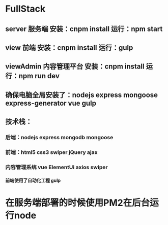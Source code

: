 # FullStack

## server 服务端  安装：cnpm install  运行：npm start
## view   前端    安装：cnpm install  运行：gulp
## viewAdmin 内容管理平台 安装：cnpm install 运行：npm run dev


## 确保电脑全局安装了：nodejs  express mongoose express-generator vue gulp 

## 技术栈：

### 后端：nodejs express mongodb mongoose
### 前端：html5 css3  swiper jQuery ajax
### 内容管理系统 vue ElementUi axios swiper

#### 前端使用了自动化工程  gulp



# 在服务端部署的时候使用PM2在后台运行node
